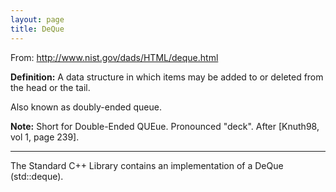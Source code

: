 ```yaml
---
layout: page
title: DeQue
---
```


From: http://www.nist.gov/dads/HTML/deque.html

**Definition:** A data structure in which items may be added to or deleted from the head or the tail.

Also known as doubly-ended queue.

**Note:** Short for Double-Ended QUEue. Pronounced "deck". After [Knuth98, vol 1, page 239]. 

----

The Standard C++ Library contains an implementation of a DeQue (std::deque).

